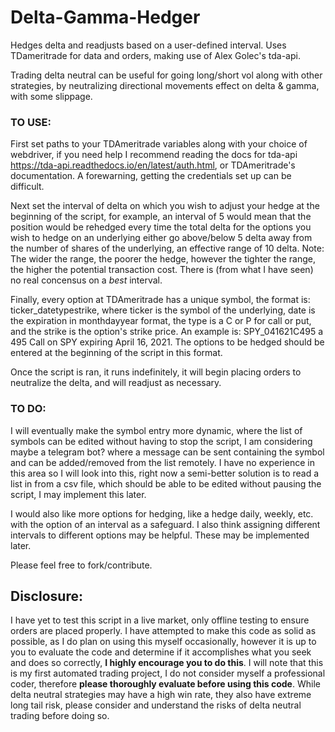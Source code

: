 # Delta-Gamma-Hedger
Hedges delta and readjusts based on a user-defined interval.  Uses TDameritrade for data and orders, making use of Alex Golec's tda-api.

Trading delta neutral can be useful for going long/short vol along with other strategies, by neutralizing directional movements effect on delta & gamma, with some slippage.

### TO USE: 
First set paths to your TDAmeritrade variables along with your choice of webdriver, if you need help I recommend reading the docs for tda-api https://tda-api.readthedocs.io/en/latest/auth.html, or TDAmeritrade's documentation. A forewarning, getting the credentials set up can be difficult.

Next set the interval of delta on which you wish to adjust your hedge at the beginning of the script, for example, an interval of 5 would mean that the position would be rehedged every time the total delta for the options you wish to hedge on an underlying either go above/below 5 delta away from the number of shares of the underlying, an effective range of 10 delta.  Note: The wider the range, the poorer the hedge, however the tighter the range, the higher the potential transaction cost.  There is (from what I have seen) no real concensus on a _best_ interval.

Finally, every option at TDAmeritrade has a unique symbol, the format is: ticker_datetypestrike, where ticker is the symbol of the underlying, date is the expiration in monthdayyear format, the type is a C or P for call or put, and the strike is the option's strike price. An example is: SPY_041621C495 a 495 Call on SPY expiring April 16, 2021. The options to be hedged should be entered at the beginning of the script in this format.  

Once the script is ran, it runs indefinitely, it will begin placing orders to neutralize the delta, and will readjust as necessary.

### TO DO:
I will eventually make the symbol entry more dynamic, where the list of symbols can be edited without having to stop the script, I am considering maybe a telegram bot? where a message can be sent containing the symbol and can be added/removed from the list remotely. I have no experience in this area so I will look into this, right now a semi-better solution is to read a list in from a csv file, which should be able to be edited without pausing the script, I may implement this later.

I would also like more options for hedging, like a hedge daily, weekly, etc. with the option of an interval as a safeguard.  I also think assigning different intervals to different options may be helpful. These may be implemented later.  

Please feel free to fork/contribute.


## Disclosure:
I have yet to test this script in a live market, only offline testing to ensure orders are placed properly.  I have attempted to make this code as solid as possible, as I do plan on using this myself occasionally, however it is up to you to evaluate the code and determine if it accomplishes what you seek and does so correctly, **I highly encourage you to do this**.  I will note that this is my first automated trading project, I do not consider myself a professional coder, therefore **please thoroughly evaluate before using this code**. While delta neutral strategies may have a high win rate, they also have extreme long tail risk, please consider and understand the risks of delta neutral trading before doing so.
